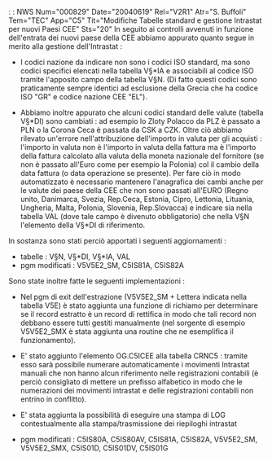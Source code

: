  :  : NWS Num="000829" Date="20040619" Rel="V2R1" Atr="S. Buffoli" Tem="TEC" App="C5" Tit="Modifiche Tabelle standard e gestione Intrastat   per nuovi Paesi CEE" Sts="20"
In seguito ai controlli avvenuti in funzione dell'entrata dei nuovi paese della CEE abbiamo appurato quanto segue in merito alla gestione dell'Intrastat : 

- I codici nazione da indicare non sono i codici ISO standard, ma sono codici specifici elencati
nella tabella V§\*IA e associabili al codice ISO tramite l'apposito campo della tabella V§N.
(Di fatto questi codici sono praticamente sempre identici ad esclusione della Grecia che ha codice
ISO "GR" e codice nazione CEE "EL").

- Abbiamo inoltre appurato che alcuni codici standard delle valute (tabella V§\*DI) sono cambiati :  ad
esempio lo Zloty Polacco da PLZ è passato a PLN o la Corona Ceca è passata da CSK a CZK. Oltre ciò
abbiamo rilevato un'errore nell'attribuzione dell'importo in valuta per gli acquisti :  l'importo in valuta non è l'importo in valuta della fattura ma è l'importo della fattura calcolato alla valuta
della moneta nazionale del fornitore (se non è passato all'Euro come per esempio la Polonia) col il
cambio della data fattura (o data operazione se presente). Per fare ciò in modo automatizzato è necessario mantenere l'anagrafica dei cambi anche per le valute dei paese della CEE che non sono passati all'EURO (Regno unito, Danimarca, Svezia, Rep.Ceca, Estonia, Cipro, Lettonia, Lituania,
Ungheria, Malta, Polonia, Slovenia, Rep.Slovacca) e indicare sia nella tabella VAL (dove tale campo
è divenuto obbligatorio) che nella V§N l'elemento della V§\*DI di riferimento.

In sostanza sono stati perciò apportati i seguenti aggiornamenti : 
-  tabelle :  V§N, V§\*DI, V§\*IA, VAL
-  pgm modificati :  V5V5E2_SM, C5IS81A, C5IS82A

Sono state inoltre fatte le seguenti implementazioni : 
- Nel pgm di exit dell'estrazione (V5V5E2_SM + Lettera indicata nella tabella V5E) è stato aggiunta
una funzione di richiamo per determinare se il record estratto è un record di rettifica in modo che tali record non debbano essere tutti gestiti manualmente (nel sorgente di esempio V5V5E2_SMX è stata aggiunta una routine che ne esemplifica il funzionamento).
- E' stato aggiunto l'elemento OG.C5ICEE alla tabella CRNC5 :  tramite esso sarà possibile numerare
automaticamente i movimenti Intrastat manuali che non hanno alcun riferimento nelle registrazioni contabili (è perciò consigliato di mettere un prefisso alfabetico in modo che le numerazioni dei movimenti intrastat e delle registrazioni contabili non entrino in conflitto).
- E' stata aggiunta la possibilità di eseguire una stampa di LOG contestualmente alla
stampa/trasmissione dei riepiloghi intrastat

-  pgm modificati :  C5IS80A, C5IS80AV, C5IS81A, C5IS82A, V5V5E2_SM, V5V5E2_SMX, C5IS01D, C5IS01DV,   C5IS01G
